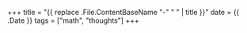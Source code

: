 +++
title = "{{ replace .File.ContentBaseName "-" " " | title }}"
date = {{ .Date }}
tags = ["math", "thoughts"]
+++
